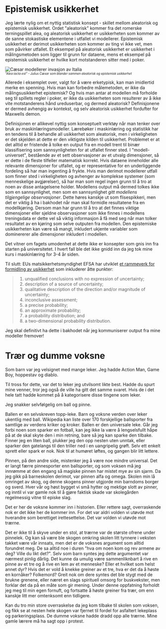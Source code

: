 # Epistemisk usikkerhet

Jeg lærte nylig om et nyttig statistisk konsept - skillet mellom aleatorisk og epistemisk usikkerhet. Ordet "aleatorisk" kommer fra det romerske terningspillet alea, og aleatorisk usikkerhet er usikkerheten som kommer av de sanne stokastiske elementene i utfallet vi modellerer. Epistemisk usikkerhet er derimot usikkerheten som kommer av ting vi ikke vet, men som påvirker utfallet. Et eksempel på aleatorisk usikkerhet er usikkerhet i målingsmetoden som ligger til grunn for dataene, mens et eksempel på epistemisk usikkerhet er hvilke kort motstanderen sitter med i poker.

![Cæsar modellerer invasjon av Italia](./img/C%C3%A6SAR_PAUSED_ON_THE_BANKS_OF_THE_RUBICON.jpg)
<br>*<sub><sup>"Alea iacta est" - Julius Cæsar som blander sammen aleatorisk og epistemisk usikkerhet</sub></sup>*

Allerede i eksemplet over, valgt for å være erketypisk, kan man imidlertid merke en spenning. Hvis man kan forbedre målemetoden, er ikke da målingsusikkerhet epistemisk? Og hvis man antar at modellen må forholde seg til spillets regler i poker, er ikke da usikkerheten som resulterer av å ikke vite motstanderens hånd ureduserbar, og dermed aleatorisk? Definisjonene er dermed avhengig av kontekst, og selv aleatorisk usikkerhet fordufter for Maxwells demon. 

Definisjonen er allikevel nyttig som konseptuelt verktøy når man tenker over bruk av maskinlæringsmodeller. Lærebøker i maskinlæring og statistikk har en tendens til å behandle all usikkerhet som aleatorisk, men i virkeligheten er det skjelden at dette er den viktigste kilden til usikkerhet. Problemet er at det alltid er fristende å tolke en output fra en modell trent til binær klassifisering som sannsynligheten for at utfallet finner sted. I "modell-universet", bestående av et sett observasjoner av et utvalg dimensjoner, så er dette i de fleste tilfeller matematisk korrekt. Hvis dataene inneholder alle relevante dimensjoner for utfallet, og er representative for en underliggende fordeling så har man ingenting å frykte. Hvis man derimot modellerer utfall som finner sted i virkeligheten og avhenger av komplekse systemer (som menneskelige avgjørelser), så har man som regel ingen grunn til å tro at noen av disse antagelsene holder. Modellens output må dermed tolkes ikke som en sannsynlighet, men som en sannsynlighet *gitt modellens tilgjengelige observasjoner*. Dette høres kanskje ut som flisespikkeri, men det er viktig å ha i bakhodet når man skal formidle resultatene fra en modellkjøring. Dersom man har grunn til å tro at det finnes viktige dimensjoner eller sjeldne observasjoner som ikke finnes i modellens treningsdata er dette vel så viktig informasjon å få med seg når man tolker resultatet av en kjøring som selve outputen fra modellen. Den epistemiske usikkerheten kan være så mangt, inkludert ukjente variabler som dominererer alle dimensjoner inkludert i modellen.

Det vitner om fagets umodenhet at dette ikke er konsepter som gnis inn fra starten på universitetet. I hvert fall ble det ikke gnidd inn da jeg tok mine kurs i maskinlæring for 3-4 år siden.

Til slutt: EUs matsikkerhetsmyndighet EFSA har utviklet [et rammeverk for formidling av usikkerhet](https://efsa.onlinelibrary.wiley.com/doi/10.2903/j.efsa.2019.5520) som inkluderer åtte punkter:

> 1. unqualified conclusions with no expression of uncertainty; 
> 2. description of a source of uncertainty; 
> 3. qualitative description of the direction and/or magnitude of uncertainty; 
> 4. inconclusive assessment; 
> 5. a precise probability; 
> 6. an approximate probability; 
> 7. a probability distribution; and 
> 8. a two-dimensional probability distribution.

Jeg skal definitivt ha dette i bakhodet når jeg kommuniserer output fra mine modeller fremover!

# Trær og dumme voksne

Som barn var jeg velsignet med mange leker. Jeg hadde Action Man, Game Boy, hoppestav og diablo. 

Til tross for dette, var det to leker jeg utvilsomt likte best. Hadde du spurt mine venner, tror jeg også de ville ha gitt det samme svaret. Hvis de i det hele tatt hadde kommet på å kategorisere disse tingene som leker.

Jeg snakker selvfølgelig om ball og pinne.

Ballen er en selvskreven topp-leke. Barn og voksne verden over leker ukentlig med ball. Wikipedia kan liste over 170 forskjellige ballsporter fra samtlige av verdens kriker og kroker. Ballen er den universale leke. Går jeg forbi noen som sparker en fotball, kan jeg ikke la være å lengselsfullt håpe på at de skal skyte den i min retning, bare så jeg kan sparke den tilbake. Finner jeg en liten ball, plukker jeg den opp nesten uten unntak, eller sparker den gatelangs til den triller ned i en uangripelig grøft. Selv ett enkelt sprett eller spark er nok. Nok til at humøret løftes, og gangen blir litt lettere. 

Pinnen, på den andre side, mistenker jeg å være noe mindre universal. Det er langt færre pinnesporter enn ballsporter, og som voksen må jeg innrømme at den engang så magiske pinnen har mistet mye av sin sjarm. Da jeg gikk på barneskolen derimot, var pinnen alfa og omega. Skolen min lå omringet av skog, og denne skogens pinner utgjorde min barndoms borger og sverd. Hver vår og høst bygget vi små hytter og mektige slott av pinner, og inntil vi var gamle nok til å gjøre faktisk skade var skolegården regelmessig vitne til episke slag.

Det er her de voksne kommer inn i historien. Eller rettere sagt, overraskende nok er det ikke her de kommer inn. For det var aldri volden vi utøvde mot hverandre som berettiget irettesettelse. Det var volden vi utøvde mot trærne.

Det er ikke til å skyve under en stol, at trærne var de største ofrene under pinnelek. Og kan så være ble skogen omkring skolen litt tynnere i veksten takket være vår innsats, men det er de voksnes argument som alltid forundret meg. De sa alltid noe i duren "hva om noen kom og rev armene av deg? Ville du likt det?". Selv som barn syntes jeg dette argumentet var nærmest pinlig dårlig. Det kunne da umulig være sammenliknbart å rive en pinne av et tre og å rive en lem av et menneske? Eller et hvilket som helst annet dyr? Hvis det er vold å knekke greiner av et tre, hva er det da å høste en kornåker? Folkemord? Greit nok om dere syntes det ble stygt med de brukne grenene, eller næret en slags spirituell omsorg for buskvekster, men forklar det da på en måte som gir mening. Under denne oppfatning forholdt jeg meg til min egen fornuft, og fortsatte å høste greiner fra trær, om enn kanskje litt mer omtenksomt enn tidligere.

Kan du tro min store overraskelse da jeg kom tilbake til skolen som voksen, og fikk se at nesten hele skogen var fjernet til fordel for asfaltert lekeplass og parkeringsplass. De dumme voksne hadde dradd opp alle trærne. Mine gamle lærere må ha sagt opp i protest.
